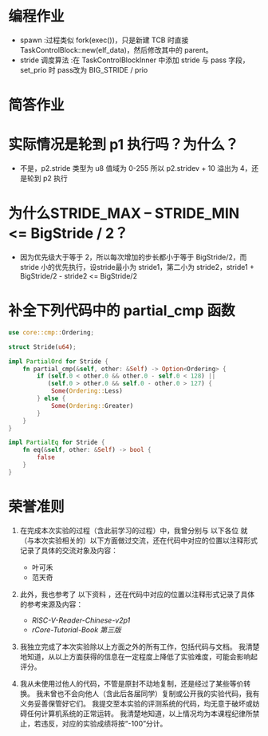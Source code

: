# 编程作业

- spawn :过程类似 fork(exec())，只是新建 TCB 时直接 TaskControlBlock::new(elf_data)，然后修改其中的 parent。
- stride 调度算法 :在 TaskControlBlockInner 中添加 stride 与 pass 字段，set_prio 时 pass改为 BIG_STRIDE / prio

# 简答作业

# 实际情况是轮到 p1 执行吗？为什么？

- 不是，p2.stride 类型为 u8 值域为 0-255 所以 p2.stridev + 10 溢出为 4，还是轮到 p2 执行

# 为什么STRIDE_MAX – STRIDE_MIN <= BigStride / 2？

- 因为优先级大于等于 2，所以每次增加的步长都小于等于 BigStride/2，而 stride 小的优先执行，设stride最小为 stride1，第二小为 stride2，stride1 + BigStride/2 - stride2 <= BigStride/2

# 补全下列代码中的 partial_cmp 函数

``` rust
use core::cmp::Ordering;

struct Stride(u64);

impl PartialOrd for Stride {
    fn partial_cmp(&self, other: &Self) -> Option<Ordering> {
        if (self.0 < other.0 && other.0 - self.0 < 128) ||
           (self.0 > other.0 && self.0 - other.0 > 127) {
            Some(Ordering::Less)
        } else {
            Some(Ordering::Greater)
        }
    }
}

impl PartialEq for Stride {
    fn eq(&self, other: &Self) -> bool {
        false
    }
}
```

# 荣誉准则

1. 在完成本次实验的过程（含此前学习的过程）中，我曾分别与 以下各位 就（与本次实验相关的）以下方面做过交流，还在代码中对应的位置以注释形式记录了具体的交流对象及内容：
    - 叶可禾 
    - 范天奇

2. 此外，我也参考了 以下资料 ，还在代码中对应的位置以注释形式记录了具体的参考来源及内容：
    - _RISC-V-Reader-Chinese-v2p1_
    - _rCore-Tutorial-Book 第三版_

3. 我独立完成了本次实验除以上方面之外的所有工作，包括代码与文档。 我清楚地知道，从以上方面获得的信息在一定程度上降低了实验难度，可能会影响起评分。

4. 我从未使用过他人的代码，不管是原封不动地复制，还是经过了某些等价转换。 我未曾也不会向他人（含此后各届同学）复制或公开我的实验代码，我有义务妥善保管好它们。 我提交至本实验的评测系统的代码，均无意于破坏或妨碍任何计算机系统的正常运转。 我清楚地知道，以上情况均为本课程纪律所禁止，若违反，对应的实验成绩将按“-100”分计。